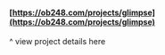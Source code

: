 #### [https://ob248.com/projects/glimpse](https://ob248.com/projects/glimpse)
^ view project details here
